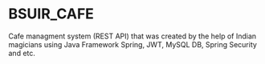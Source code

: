 # BSUIR_CAFE
Cafe managment system (REST API) that was created by the help of Indian magicians using Java Framework Spring, JWT, MySQL DB, Spring Security and etc. 
